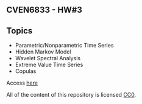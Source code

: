 ## CVEN6833 - HW#3

## Topics

* Parametric/Nonparametric Time Series 
* Hidden Markov Model 
* Wavelet Spectral Analysis 
* Extreme Value Time Series
* Copulas

Access [here](https://albegon1.github.io/CVEN6833-HW3/)

All of the content of this repository is licensed 
[CC0](https://creativecommons.org/publicdomain/zero/1.0/).
